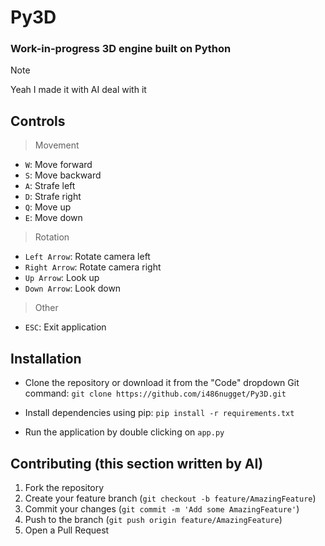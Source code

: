 # Py3D
### Work-in-progress 3D engine built on Python

> [!NOTE]
> Yeah I made it with AI deal with it

## Controls
> Movement
- `W`: Move forward
- `S`: Move backward
- `A`: Strafe left
- `D`: Strafe right
- `Q`: Move up
- `E`: Move down

> Rotation
- `Left Arrow`: Rotate camera left
- `Right Arrow`: Rotate camera right
- `Up Arrow`: Look up
- `Down Arrow`: Look down

> Other
- `ESC`: Exit application

## Installation
- Clone the repository or download it from the "Code" dropdown
Git command: `git clone https://github.com/i486nugget/Py3D.git`

- Install dependencies using pip: `pip install -r requirements.txt`

- Run the application by double clicking on `app.py`

## Contributing (this section written by AI)
1. Fork the repository
2. Create your feature branch (`git checkout -b feature/AmazingFeature`)
3. Commit your changes (`git commit -m 'Add some AmazingFeature'`)
4. Push to the branch (`git push origin feature/AmazingFeature`)
5. Open a Pull Request
